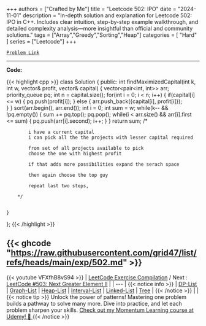 
+++
authors = ["Crafted by Me"]
title = "Leetcode 502: IPO"
date = "2024-11-01"
description = "In-depth solution and explanation for Leetcode 502: IPO in C++. Includes clear intuition, step-by-step example walkthrough, and detailed complexity analysis—more insightful than official and community solutions."
tags = ["Array","Greedy","Sorting","Heap"]
categories = [
    "Hard"
]
series = ["Leetcode"]
+++



[`Problem Link`](https://leetcode.com/problems/ipo/description/)

---

**Code:**

{{< highlight cpp >}}
class Solution {
public:
    int findMaximizedCapital(int k, int w, vector<int>& profit, vector<int>& capital) {
        vector<pair<int, int>> arr;
        priority_queue<int> pq;
        int n = capital.size();
        for(int i = 0; i < n; i++) {
            if(capital[i] <= w) {
                pq.push(profit[i]);
            } else {
                arr.push_back({capital[i], profit[i]});                
            }
        }
        sort(arr.begin(), arr.end());
        int i = 0;
        int sum = w;
        while(k-- && !pq.empty()) {
            sum += pq.top();
            pq.pop();
            while(i < arr.size() && arr[i].first <= sum) {
                pq.push(arr[i].second);
                i++;
            }
        }
        return sum;
        /*
        
            i have a current capital
            i can pick all the the projects with lesser capital required
            
            from set of all projects available to pick
            choose the one with highest profit
            
            if that adds more possibilities expand the serach space
            
            then again choose the top guy
            
            repeat last two steps,
        
        */
        
        
    }
};
{{< /highlight >}}

{{< ghcode "https://raw.githubusercontent.com/grid47/list/refs/heads/main/exp/502.md" >}}
---
{{< youtube VFXfhB8vS94 >}}
| [LeetCode Exercise Compilation](https://grid47.xyz/leetcode/) / Next : [LeetCode #503: Next Greater Element II](https://grid47.xyz/posts/leetcode_503) |
| --- |
{{< notice info >}}
| [DP-List](https://grid47.xyz/lists/dp/) | [Graph-List](https://grid47.xyz/lists/graph/) | [Heap-List](https://grid47.xyz/lists/heap/) | [Interval-List](https://grid47.xyz/lists/interval/) | [Linked-List](https://grid47.xyz/lists/ll/) | [Tree](https://grid47.xyz/lists/tree/) |
{{< /notice >}}
| |
{{< notice tip >}}
Unlock the power of patterns! Mastering one problem builds a pathway to solve many more. Dive into practice, and let each problem sharpen your skills. [Check out my Momentum Learning course at Udemy! 🚀 ](https://www.udemy.com/course/algorithms-and-data-structures-in-cpp/)
{{< /notice >}}

